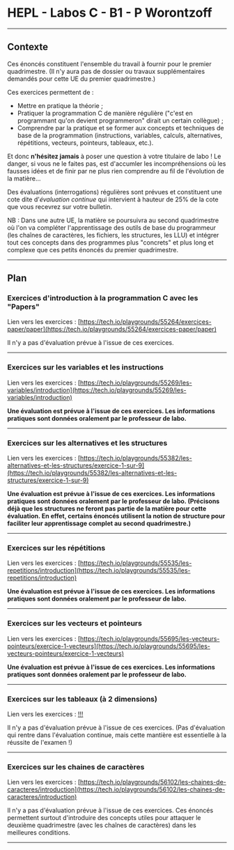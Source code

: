 # HEPL - Labos C - B1 - P Worontzoff

<hr />

## Contexte

Ces énoncés constituent l'ensemble du travail à fournir pour le premier quadrimestre. (Il n'y aura pas de dossier ou travaux supplémentaires demandés pour cette UE du premier quadrimestre.)

Ces exercices permettent de :
* Mettre en pratique la théorie&nbsp;;
* Pratiquer la programmation C de manière régulière ("c'est en programmant qu'on devient programmeron" dirait un certain collègue)&nbsp;;
* Comprendre par la pratique et se former aux concepts et techniques de base de la programmation (instructions, variables, calculs, alternatives, répétitions, vecteurs, pointeurs, tableaux, etc.).

Et donc **n'hésitez jamais** à poser une question à votre titulaire de labo&nbsp;! Le danger, si vous ne le faites pas, est d'accumler les incompréhensions où les fausses idées et de finir par ne plus rien comprendre au fil de l'évolution de la matière...

Des évaluations (interrogations) régulières sont prévues et constituent une cote dite d'*évaluation continue* qui intervient à hauteur de 25% de la cote que vous recevrez sur votre bulletin.

NB : Dans une autre UE, la matière se poursuivra au second quadrimestre où l'on va compléter l'apprentissage des outils de base du programmeur (les chaînes de caractères, les fichiers, les structures, les LLU) et intégrer tout ces concepts dans des programmes plus "concrets" et plus long et complexe que ces petits énoncés du premier quadrimestre.

<hr />

## Plan

### Exercices d'introduction à la programmation C avec les "Papers"

Lien vers les exercices : [https://tech.io/playgrounds/55264/exercices-paper/paper](https://tech.io/playgrounds/55264/exercices-paper/paper)

Il n'y a pas d'évaluation prévue à l'issue de ces exercices.

<hr />

### Exercices sur les variables et les instructions

Lien vers les exercices : [https://tech.io/playgrounds/55269/les-variables/introduction](https://tech.io/playgrounds/55269/les-variables/introduction)

**Une évaluation est prévue à l'issue de ces exercices. Les informations pratiques sont données oralement par le professeur de labo.**

<hr />

### Exercices sur les alternatives et les structures

Lien vers les exercices : [https://tech.io/playgrounds/55382/les-alternatives-et-les-structures/exercice-1-sur-9](https://tech.io/playgrounds/55382/les-alternatives-et-les-structures/exercice-1-sur-9)

**Une évaluation est prévue à l'issue de ces exercices. Les informations pratiques sont données oralement par le professeur de labo. (Précisons déjà que les structures ne feront pas partie de la matière pour cette évaluation. En effet, certains énoncés utilisent la notion de structure pour faciliter leur apprentissage complet au second quadrimestre.)**

<hr />

### Exercices sur les répétitions

Lien vers les exercices : [https://tech.io/playgrounds/55535/les-repetitions/introduction](https://tech.io/playgrounds/55535/les-repetitions/introduction)

**Une évaluation est prévue à l'issue de ces exercices. Les informations pratiques sont données oralement par le professeur de labo.**

<hr />

### Exercices sur les vecteurs et pointeurs

Lien vers les exercices : [https://tech.io/playgrounds/55695/les-vecteurs-pointeurs/exercice-1-vecteurs](https://tech.io/playgrounds/55695/les-vecteurs-pointeurs/exercice-1-vecteurs)

**Une évaluation est prévue à l'issue de ces exercices. Les informations pratiques sont données oralement par le professeur de labo.**

<hr />

### Exercices sur les tableaux (à 2 dimensions)

Lien vers les exercices : [!!!](!!!)

Il n'y a pas d'évaluation prévue à l'issue de ces exercices. (Pas d'évaluation qui rentre dans l'évaluation continue, mais cette mantière est essentielle à la réussite de l'examen !)

<hr />

### Exercices sur les chaines de caractères

Lien vers les exercices : [https://tech.io/playgrounds/56102/les-chaines-de-caracteres/introduction](https://tech.io/playgrounds/56102/les-chaines-de-caracteres/introduction)

Il n'y a pas d'évaluation prévue à l'issue de ces exercices. Ces énoncés permettent surtout d'introduire des concepts utiles pour attaquer le deuxième quadrimestre (avec les chaînes de caractères) dans les meilleures conditions.

<hr />